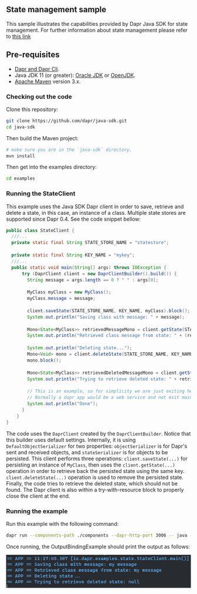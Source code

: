 ## State management sample

This sample illustrates the capabilities provided by Dapr Java SDK for state management. For further information about state management please refer to [this link](https://github.com/dapr/docs/blob/master/concepts/state-management/state-management.md)

## Pre-requisites

* [Dapr and Dapr Cli](https://github.com/dapr/docs/blob/master/getting-started/environment-setup.md#environment-setup).
* Java JDK 11 (or greater): [Oracle JDK](https://www.oracle.com/technetwork/java/javase/downloads/index.html#JDK11) or [OpenJDK](https://jdk.java.net/13/).
* [Apache Maven](https://maven.apache.org/install.html) version 3.x.

### Checking out the code

Clone this repository:

```sh
git clone https://github.com/dapr/java-sdk.git
cd java-sdk
```

Then build the Maven project:

```sh
# make sure you are in the `java-sdk` directory.
mvn install
```

Then get into the examples directory:
```sh
cd examples
```

### Running the StateClient
This example uses the Java SDK Dapr client in order to save, retrieve and delete a state, in this case, an instance of a class. Multiple state stores are supported since Dapr 0.4. See the code snippet bellow: 

```java
public class StateClient {
  ///...
  private static final String STATE_STORE_NAME = "statestore";

  private static final String KEY_NAME = "mykey";
  ///...
  public static void main(String[] args) throws IOException {
      try (DaprClient client = new DaprClientBuilder().build()) {
        String message = args.length == 0 ? " " : args[0];
  
        MyClass myClass = new MyClass();
        myClass.message = message;
  
        client.saveState(STATE_STORE_NAME, KEY_NAME, myClass).block();
        System.out.println("Saving class with message: " + message);
  
        Mono<State<MyClass>> retrievedMessageMono = client.getState(STATE_STORE_NAME, KEY_NAME, MyClass.class);
        System.out.println("Retrieved class message from state: " + (retrievedMessageMono.block().getValue()).message);
  
        System.out.println("Deleting state...");
        Mono<Void> mono = client.deleteState(STATE_STORE_NAME, KEY_NAME);
        mono.block();
  
        Mono<State<MyClass>> retrievedDeletedMessageMono = client.getState(STATE_STORE_NAME, KEY_NAME, MyClass.class);
        System.out.println("Trying to retrieve deleted state: " + retrievedDeletedMessageMono.block().getValue());
  
        // This is an example, so for simplicity we are just exiting here.
        // Normally a dapr app would be a web service and not exit main.
        System.out.println("Done");
      }
    }
}
```
The code uses the `DaprClient` created by the `DaprClientBuilder`. Notice that this builder uses default settings. Internally, it is using `DefaultObjectSerializer` for two properties: `objectSerializer` is for Dapr's sent and received objects, and `stateSerializer` is for objects to be persisted. This client performs three operations: `client.saveState(...)` for persisting an instance of `MyClass`, then uses the `client.getState(...)` operation in order to retrieve back the persisted state using the same key. `client.deleteState(...)` operation is used to remove the persisted state. Finally, the code tries to retrieve the deleted state, which should not be found. The Dapr client is also within a try-with-resource block to properly close the client at the end.

### Running the example

Run this example with the following command:
```sh
dapr run --components-path ./components --dapr-http-port 3006 -- java -jar target/dapr-java-sdk-examples-exec.jar io.dapr.examples.state.StateClient 'my message'
```
Once running, the OutputBindingExample should print the output as follows:

![stateouput](../../../../../resources/img/state.png)
